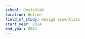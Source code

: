 ```yaml
---
school: Designlab
location: Online
field_of_study: Design Essentials
start_year: 2014
end_year: 2014
---
```

